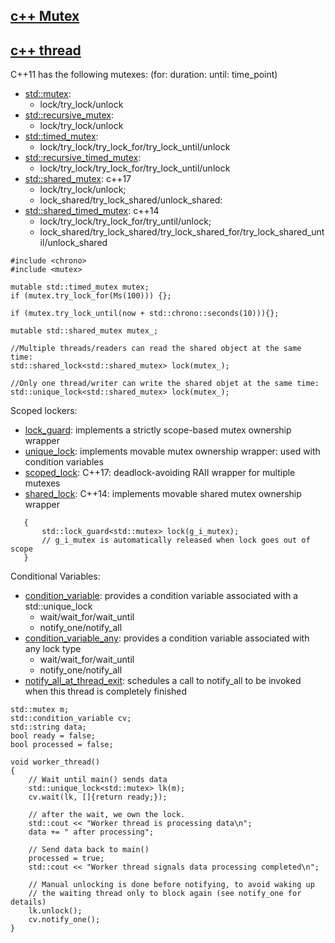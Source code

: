 ## [c++ Mutex](http://en.cppreference.com/w/cpp/concept/Mutex)
## [c++ thread](http://en.cppreference.com/w/cpp/thread)
C++11 has the following mutexes: (for: duration: until: time_point)
- [std::mutex](http://en.cppreference.com/w/cpp/thread/mutex):
     - lock/try_lock/unlock
- [std::recursive_mutex](http://en.cppreference.com/w/cpp/thread/recursive_mutex):
     - lock/try_lock/unlock
- [std::timed_mutex](http://en.cppreference.com/w/cpp/thread/timed_mutex):
     - lock/try_lock/try_lock_for/try_lock_until/unlock
- [std::recursive_timed_mutex](http://en.cppreference.com/w/cpp/thread/recursive_timed_mutex):
     - lock/try_lock/try_lock_for/try_lock_until/unlock
- [std::shared_mutex](http://en.cppreference.com/w/cpp/thread/shared_mutex): c++17
     - lock/try_lock/unlock; 
     - lock_shared/try_lock_shared/unlock_shared:   
- [std::shared_timed_mutex](http://en.cppreference.com/w/cpp/thread/shared_timed_mutex): c++14
     - lock/try_lock/try_lock_for/try_until/unlock;
     - lock_shared/try_lock_shared/try_lock_shared_for/try_lock_shared_until/unlock_shared

```
#include <chrono>
#include <mutex>

mutable std::timed_mutex mutex;
if (mutex.try_lock_for(Ms(100))) {}; 

if (mutex.try_lock_until(now + std::chrono::seconds(10))){};

mutable std::shared_mutex mutex_;

//Multiple threads/readers can read the shared object at the same time: 
std::shared_lock<std::shared_mutex> lock(mutex_);

//Only one thread/writer can write the shared objet at the same time:   
std::unique_lock<std::shared_mutex> lock(mutex_);
```

Scoped lockers:
- [lock_guard](http://en.cppreference.com/w/cpp/thread/lock_guard): implements a strictly scope-based mutex ownership wrapper 
- [unique_lock](http://en.cppreference.com/w/cpp/thread/unique_lock): implements movable mutex ownership wrapper: used with condition variables 
- [scoped_lock](http://en.cppreference.com/w/cpp/thread/scoped_lock): C++17: deadlock-avoiding RAII wrapper for multiple mutexes 
- [shared_lock](http://en.cppreference.com/w/cpp/thread/shared_lock): C++14: implements movable shared mutex ownership wrapper 
```
   {
       std::lock_guard<std::mutex> lock(g_i_mutex);
       // g_i_mutex is automatically released when lock goes out of scope
   }    
```

Conditional Variables:
- [condition_variable](http://en.cppreference.com/w/cpp/thread/condition_variable):  provides a condition variable associated with a std::unique_lock 
   - wait/wait_for/wait_until
   - notify_one/notify_all
- [condition_variable_any](http://en.cppreference.com/w/cpp/thread/condition_variable_any): provides a condition variable associated with any lock type 
   - wait/wait_for/wait_until
   - notify_one/notify_all
- [notify_all_at_thread_exit](): schedules a call to notify_all to be invoked when this thread is completely finished 
  
```
std::mutex m;
std::condition_variable cv;
std::string data;
bool ready = false;
bool processed = false;

void worker_thread()
{
    // Wait until main() sends data
    std::unique_lock<std::mutex> lk(m);
    cv.wait(lk, []{return ready;});
 
    // after the wait, we own the lock.
    std::cout << "Worker thread is processing data\n";
    data += " after processing";
 
    // Send data back to main()
    processed = true;
    std::cout << "Worker thread signals data processing completed\n";
 
    // Manual unlocking is done before notifying, to avoid waking up
    // the waiting thread only to block again (see notify_one for details)
    lk.unlock();
    cv.notify_one();
}
```
